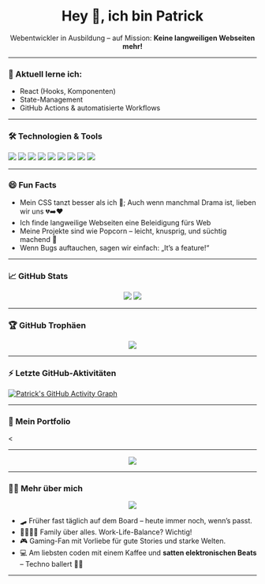<h1 align="center">Hey 👋, ich bin Patrick</h1>
<p align="center">Webentwickler in Ausbildung – auf Mission: <strong>Keine langweiligen Webseiten mehr!</strong></p>

---

### 🧠 Aktuell lerne ich:
- React (Hooks, Komponenten)
- State-Management
- GitHub Actions & automatisierte Workflows

---

### 🛠️ Technologien & Tools  
<p align="left">
  <img src="https://img.shields.io/badge/HTML5-E34F26?logo=html5&logoColor=white" />
  <img src="https://img.shields.io/badge/CSS3-1572B6?logo=css3&logoColor=white" />
  <img src="https://img.shields.io/badge/JavaScript-F7DF1E?logo=javascript&logoColor=black" />
  <img src="https://img.shields.io/badge/React-20232a?logo=react&logoColor=61dafb" />
  <img src="https://img.shields.io/badge/TailwindCSS-38B2AC?logo=tailwind-css&logoColor=white" />
  <img src="https://img.shields.io/badge/Bootstrap-563D7C?logo=bootstrap&logoColor=white" />
  <img src="https://img.shields.io/badge/Figma-F24E1E?logo=figma&logoColor=white" />
  <img src="https://img.shields.io/badge/UI%2FUX-Design-informational" />
  <img src="https://img.shields.io/badge/GitHub_Actions-2088FF?logo=github-actions&logoColor=white" />
</p>

---

### 😄 Fun Facts  
- Mein CSS tanzt besser als ich 🕺; Auch wenn manchmal Drama ist, lieben wir uns 💔➡️❤️
- Ich finde langweilige Webseiten eine Beleidigung fürs Web  
- Meine Projekte sind wie Popcorn – leicht, knusprig, und süchtig machend 🍿  
- Wenn Bugs auftauchen, sagen wir einfach: „It’s a feature!“

---

### 📈 GitHub Stats

<p align="center">
  <img src="https://github-readme-stats.vercel.app/api?username=PatKaiUI&show_icons=true&theme=tokyonight" />
  <img src="https://github-readme-stats.vercel.app/api/top-langs/?username=PatKaiUI&layout=compact&theme=tokyonight" />
</p>

---

### 🏆 GitHub Trophäen

<p align="center">
  <img src="https://github-profile-trophy.vercel.app/?username=PatKaiUI&theme=onedark&no-frame=true&row=1&column=7" />
</p>

---

### ⚡ Letzte GitHub-Aktivitäten

[![Patrick's GitHub Activity Graph](https://github-readme-activity-graph.vercel.app/graph?username=PatKaiUI&theme=tokyo-night)](https://github.com/Ashutosh00710/github-readme-activity-graph)

---

### 📂 Mein Portfolio
<
<a hre="(https://patrickswebfolio.netlify.app/?color=white)" />

---

<div align="center">
  <img src="https://readme-typing-svg.herokuapp.com?font=Fira+Code&size=22&pause=1000&color=0DF7FF&center=true&vCenter=true&width=500&lines=Web+Apps+die+knallen!;Design+trifft+Code.;Ich+möchte+Innovationen+kreieren.;Let%E2%80%99s+build+something+great!" />
</div>

---

### 🧍‍♂️ Mehr über mich

<div align="center">
  <img src="https://readme-typing-svg.herokuapp.com?font=Fira+Code&size=20&pause=1000&color=F7F7F7&center=true&vCenter=true&width=500&lines=Skater+at+heart%2C+Coder+by+passion.;Family+first+%E2%9D%A4%EF%B8%8F+Code+second+%F0%9F%92%BB;Pixel+Perfect+%7C+Bug+Hunter+%7C+Game+Lover" />
</div>

- 🛹 Früher fast täglich auf dem Board – heute immer noch, wenn’s passt.
- 👨‍👩‍👧‍👦 Family über alles. Work-Life-Balance? Wichtig!
- 🎮 Gaming-Fan mit Vorliebe für gute Stories und starke Welten.
- 💻 Am liebsten coden mit einem Kaffee und **satten elektronischen Beats** – Techno ballert 🖤🎶

---
